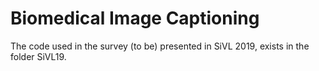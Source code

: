 # Biomedical Image Captioning

The code used in the survey (to be) presented in SiVL 2019, exists in the folder SiVL19. 
